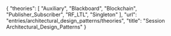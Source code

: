 {
    "theories": [
        "Auxiliary",
        "Blackboard",
        "Blockchain",
        "Publisher_Subscriber",
        "RF_LTL",
        "Singleton"
    ],
    "url": "entries/architectural_design_patterns/theories",
    "title": "Session Architectural_Design_Patterns"
}